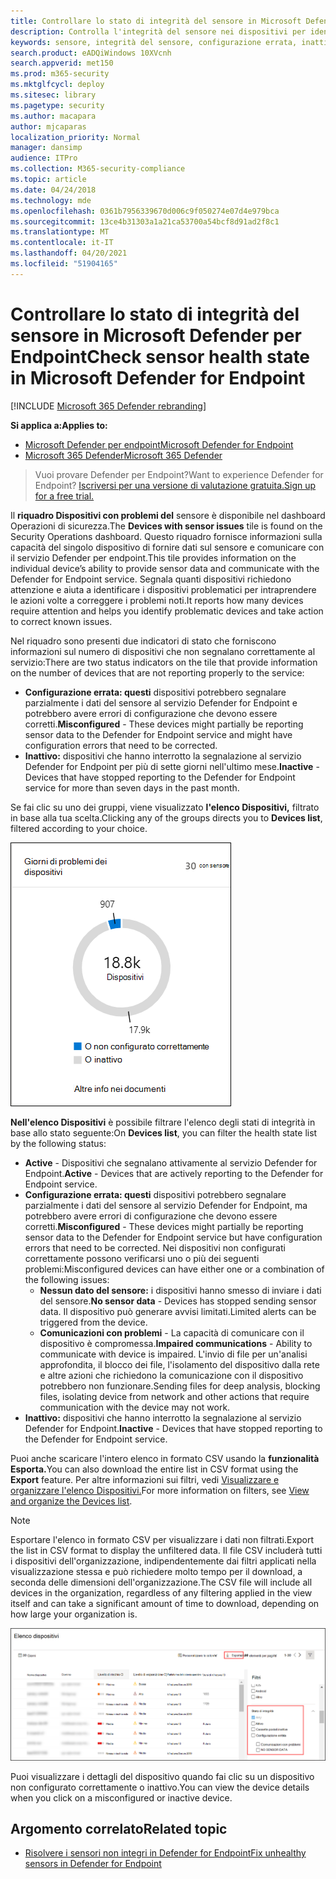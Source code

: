 ```yaml
---
title: Controllare lo stato di integrità del sensore in Microsoft Defender per Endpoint
description: Controlla l'integrità del sensore nei dispositivi per identificare quelli configurati in modo erre, inattivi o che non segnalano i dati del sensore.
keywords: sensore, integrità del sensore, configurazione errata, inattiva, nessun dato del sensore, dati del sensore, comunicazioni compromesse, comunicazione
search.product: eADQiWindows 10XVcnh
search.appverid: met150
ms.prod: m365-security
ms.mktglfcycl: deploy
ms.sitesec: library
ms.pagetype: security
ms.author: macapara
author: mjcaparas
localization_priority: Normal
manager: dansimp
audience: ITPro
ms.collection: M365-security-compliance
ms.topic: article
ms.date: 04/24/2018
ms.technology: mde
ms.openlocfilehash: 0361b7956339670d006c9f050274e07d4e979bca
ms.sourcegitcommit: 13ce4b31303a1a21ca53700a54bcf8d91ad2f8c1
ms.translationtype: MT
ms.contentlocale: it-IT
ms.lasthandoff: 04/20/2021
ms.locfileid: "51904165"
---
```

# <a name="check-sensor-health-state-in-microsoft-defender-for-endpoint"></a><span data-ttu-id="eea1d-104">Controllare lo stato di integrità del sensore in Microsoft Defender per Endpoint</span><span class="sxs-lookup"><span data-stu-id="eea1d-104">Check sensor health state in Microsoft Defender for Endpoint</span></span>

[!INCLUDE [Microsoft 365 Defender rebranding](../../includes/microsoft-defender.md)]

<span data-ttu-id="eea1d-105">**Si applica a:**</span><span class="sxs-lookup"><span data-stu-id="eea1d-105">**Applies to:**</span></span>
- [<span data-ttu-id="eea1d-106">Microsoft Defender per endpoint</span><span class="sxs-lookup"><span data-stu-id="eea1d-106">Microsoft Defender for Endpoint</span></span>](https://go.microsoft.com/fwlink/p/?linkid=2154037)
- [<span data-ttu-id="eea1d-107">Microsoft 365 Defender</span><span class="sxs-lookup"><span data-stu-id="eea1d-107">Microsoft 365 Defender</span></span>](https://go.microsoft.com/fwlink/?linkid=2118804)

><span data-ttu-id="eea1d-108">Vuoi provare Defender per Endpoint?</span><span class="sxs-lookup"><span data-stu-id="eea1d-108">Want to experience Defender for Endpoint?</span></span> [<span data-ttu-id="eea1d-109">Iscriversi per una versione di valutazione gratuita.</span><span class="sxs-lookup"><span data-stu-id="eea1d-109">Sign up for a free trial.</span></span>](https://www.microsoft.com/microsoft-365/windows/microsoft-defender-atp?ocid=docs-wdatp-checksensor-abovefoldlink)

<span data-ttu-id="eea1d-110">Il **riquadro Dispositivi con problemi del** sensore è disponibile nel dashboard Operazioni di sicurezza.</span><span class="sxs-lookup"><span data-stu-id="eea1d-110">The **Devices with sensor issues** tile is found on the Security Operations dashboard.</span></span> <span data-ttu-id="eea1d-111">Questo riquadro fornisce informazioni sulla capacità del singolo dispositivo di fornire dati sul sensore e comunicare con il servizio Defender per endpoint.</span><span class="sxs-lookup"><span data-stu-id="eea1d-111">This tile provides information on the individual device’s ability to provide sensor data and communicate with the Defender for Endpoint service.</span></span> <span data-ttu-id="eea1d-112">Segnala quanti dispositivi richiedono attenzione e aiuta a identificare i dispositivi problematici per intraprendere le azioni volte a correggere i problemi noti.</span><span class="sxs-lookup"><span data-stu-id="eea1d-112">It reports how many devices require attention and helps you identify problematic devices and take action to correct known issues.</span></span>

<span data-ttu-id="eea1d-113">Nel riquadro sono presenti due indicatori di stato che forniscono informazioni sul numero di dispositivi che non segnalano correttamente al servizio:</span><span class="sxs-lookup"><span data-stu-id="eea1d-113">There are two status indicators on the tile that provide information on the number of devices that are not reporting properly to the service:</span></span>
- <span data-ttu-id="eea1d-114">**Configurazione errata: questi** dispositivi potrebbero segnalare parzialmente i dati del sensore al servizio Defender for Endpoint e potrebbero avere errori di configurazione che devono essere corretti.</span><span class="sxs-lookup"><span data-stu-id="eea1d-114">**Misconfigured** - These devices might partially be reporting sensor data to the Defender for Endpoint service and might have configuration errors that need to be corrected.</span></span>
- <span data-ttu-id="eea1d-115">**Inattivo:** dispositivi che hanno interrotto la segnalazione al servizio Defender for Endpoint per più di sette giorni nell'ultimo mese.</span><span class="sxs-lookup"><span data-stu-id="eea1d-115">**Inactive** - Devices that have stopped reporting to the Defender for Endpoint service for more than seven days in the past month.</span></span>

<span data-ttu-id="eea1d-116">Se fai clic su uno dei gruppi, viene visualizzato **l'elenco Dispositivi,** filtrato in base alla tua scelta.</span><span class="sxs-lookup"><span data-stu-id="eea1d-116">Clicking any of the groups directs you to **Devices list**, filtered according to your choice.</span></span>

![Screenshot del riquadro Dispositivi con problemi del sensore](images/atp-devices-with-sensor-issues-tile.png)

<span data-ttu-id="eea1d-118">**Nell'elenco Dispositivi** è possibile filtrare l'elenco degli stati di integrità in base allo stato seguente:</span><span class="sxs-lookup"><span data-stu-id="eea1d-118">On **Devices list**, you can filter the health state list by the following status:</span></span>
- <span data-ttu-id="eea1d-119">**Active** - Dispositivi che segnalano attivamente al servizio Defender for Endpoint.</span><span class="sxs-lookup"><span data-stu-id="eea1d-119">**Active** - Devices that are actively reporting to the Defender for Endpoint service.</span></span>
- <span data-ttu-id="eea1d-120">**Configurazione errata: questi** dispositivi potrebbero segnalare parzialmente i dati del sensore al servizio Defender for Endpoint, ma potrebbero avere errori di configurazione che devono essere corretti.</span><span class="sxs-lookup"><span data-stu-id="eea1d-120">**Misconfigured** - These devices might partially be reporting sensor data to the Defender for Endpoint service but have configuration errors that need to be corrected.</span></span> <span data-ttu-id="eea1d-121">Nei dispositivi non configurati correttamente possono verificarsi uno o più dei seguenti problemi:</span><span class="sxs-lookup"><span data-stu-id="eea1d-121">Misconfigured devices can have either one or a combination of the following issues:</span></span>
  - <span data-ttu-id="eea1d-122">**Nessun dato del sensore:** i dispositivi hanno smesso di inviare i dati del sensore.</span><span class="sxs-lookup"><span data-stu-id="eea1d-122">**No sensor data** - Devices has stopped sending sensor data.</span></span> <span data-ttu-id="eea1d-123">Il dispositivo può generare avvisi limitati.</span><span class="sxs-lookup"><span data-stu-id="eea1d-123">Limited alerts can be triggered from the device.</span></span>
  - <span data-ttu-id="eea1d-124">**Comunicazioni con problemi** - La capacità di comunicare con il dispositivo è compromessa.</span><span class="sxs-lookup"><span data-stu-id="eea1d-124">**Impaired communications** - Ability to communicate with device is impaired.</span></span> <span data-ttu-id="eea1d-125">L'invio di file per un'analisi approfondita, il blocco dei file, l'isolamento del dispositivo dalla rete e altre azioni che richiedono la comunicazione con il dispositivo potrebbero non funzionare.</span><span class="sxs-lookup"><span data-stu-id="eea1d-125">Sending files for deep analysis, blocking files, isolating device from network and other actions that require communication with the device may not work.</span></span>
- <span data-ttu-id="eea1d-126">**Inattivo:** dispositivi che hanno interrotto la segnalazione al servizio Defender for Endpoint.</span><span class="sxs-lookup"><span data-stu-id="eea1d-126">**Inactive** - Devices that have stopped reporting to the Defender for Endpoint service.</span></span>

<span data-ttu-id="eea1d-127">Puoi anche scaricare l'intero elenco in formato CSV usando la **funzionalità Esporta.**</span><span class="sxs-lookup"><span data-stu-id="eea1d-127">You can also download the entire list in CSV format using the **Export** feature.</span></span> <span data-ttu-id="eea1d-128">Per altre informazioni sui filtri, vedi [Visualizzare e organizzare l'elenco Dispositivi.](machines-view-overview.md)</span><span class="sxs-lookup"><span data-stu-id="eea1d-128">For more information on filters, see [View and organize the Devices list](machines-view-overview.md).</span></span>

>[!NOTE]
><span data-ttu-id="eea1d-129">Esportare l'elenco in formato CSV per visualizzare i dati non filtrati.</span><span class="sxs-lookup"><span data-stu-id="eea1d-129">Export the list in CSV format to display the unfiltered data.</span></span> <span data-ttu-id="eea1d-130">Il file CSV includerà tutti i dispositivi dell'organizzazione, indipendentemente dai filtri applicati nella visualizzazione stessa e può richiedere molto tempo per il download, a seconda delle dimensioni dell'organizzazione.</span><span class="sxs-lookup"><span data-stu-id="eea1d-130">The CSV file will include all devices in the organization, regardless of any filtering applied in the view itself and can take a significant amount of time to download, depending on how large your organization is.</span></span>

![Screenshot della pagina elenco Dispositivi](images/atp-devices-list-page.png)

<span data-ttu-id="eea1d-132">Puoi visualizzare i dettagli del dispositivo quando fai clic su un dispositivo non configurato correttamente o inattivo.</span><span class="sxs-lookup"><span data-stu-id="eea1d-132">You can view the device details when you click on a misconfigured or inactive device.</span></span>

## <a name="related-topic"></a><span data-ttu-id="eea1d-133">Argomento correlato</span><span class="sxs-lookup"><span data-stu-id="eea1d-133">Related topic</span></span>
- [<span data-ttu-id="eea1d-134">Risolvere i sensori non integri in Defender for Endpoint</span><span class="sxs-lookup"><span data-stu-id="eea1d-134">Fix unhealthy sensors in Defender for Endpoint</span></span>](fix-unhealthy-sensors.md)
